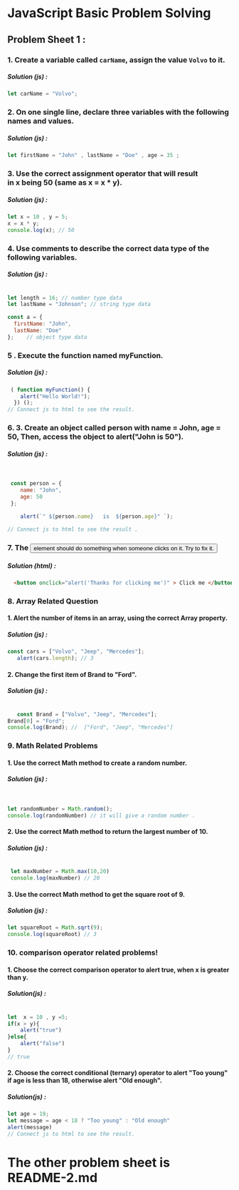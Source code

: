 # JavaScript Basic Problem Solving
## Problem Sheet 1 :
###  1. Create a variable called `carName`, assign the value `Volvo` to it.
##### Solution (js) :
```javascript
let carName = "Volvo";
```
### 2. On one single line, declare three variables with the following names and values.
##### Solution (js) :
```javascript
let firstName = "John" , lastName = "Doe" , age = 35 ;

```
### 3. Use the correct assignment operator that will result in x being 50 (same as x = x * y).
##### Solution (js) :
```javascript
let x = 10 , y = 5;
x = x * y;
console.log(x); // 50
```
### 4. Use comments to describe the correct data type of the following variables.
##### Solution (js) :
```javascript

let length = 16; // number type data
let lastName = "Johnson"; // string type data 

const a = {
  firstName: "John",  
  lastName: "Doe"
};    // object type data
```
### 5 . Execute the function named myFunction.
##### Solution (js) :
```javascript
 ( function myFunction() {
    alert("Hello World!");
  }) ();
// Connect js to html to see the result.
```
### 6. 3. Create an object called person with name = John, age = 50, Then, access the object to alert("John is 50").
##### Solution (js) :
```javascript


 const person = {
    name: "John",
    age: 50
 };
 
    alert(`" ${person.name}   is  ${person.age}" `);

// Connect js to html to see the result .

```
### 7. The <button> element should do something when someone clicks on it. Try to fix it.
##### Solution (html) :
```html
  <button onclick="alert('Thanks for clicking me')" > Click me </button>

```
### 8. Array Related Question 
#### 1. Alert the number of items in an array, using the correct Array property.
##### Solution (js) :
```javascript
const cars = ["Volvo", "Jeep", "Mercedes"];
   alert(cars.length); // 3
```

#### 2.  Change the first item of Brand to "Ford".  
##### Solution (js) :
```javascript

   const Brand = ["Volvo", "Jeep", "Mercedes"];
Brand[0] = "Ford"; 
console.log(Brand); //  ["Ford", "Jeep", "Mercedes"]

```
### 9. Math Related Problems
#### 1. Use the correct Math method to create a random number.
##### Solution (js) :
```javascript


let randomNumber = Math.random();
console.log(randomNumber) // it will give a random number .
```
#### 2.  Use the correct Math method to return the largest number of 10.
##### Solution (js) :
```javascript

 let maxNumber = Math.max(10,20)
 console.log(maxNumber) // 20

```
#### 3. Use the correct Math method to get the square root of 9.
##### Solution (js) :
```javascript
let squareRoot = Math.sqrt(9);
console.log(squareRoot) // 3
```
### 10. comparison operator related problems!
#### 1.  Choose the correct comparison operator to alert true, when x is greater than y. 
##### Solution(js) :
```javascript

let  x = 10 , y =5;
if(x > y){
    alert("true")
}else{
    alert("false")
}
// true
```
#### 2. Choose the correct conditional (ternary) operator to alert "Too young" if age is less than 18, otherwise alert "Old enough".


##### Solution(js) :
```javascript 
let age = 19;
let message = age < 18 ? "Too young" : "Old enough"
alert(message)
// Connect js to html to see the result.

```
# The other problem sheet is README-2.md
 

